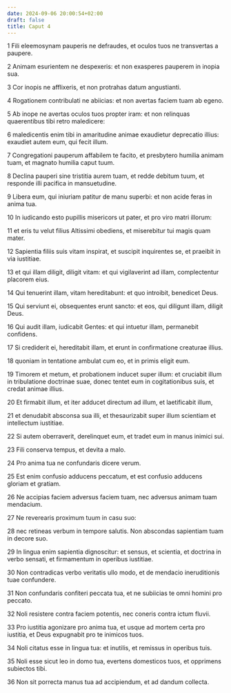 ```yaml
---
date: 2024-09-06 20:00:54+02:00
draft: false
title: Caput 4
---
```





1 Fili eleemosynam pauperis ne defraudes, et oculos tuos ne transvertas a paupere.

2 Animam esurientem ne despexeris: et non exasperes pauperem in inopia sua.

3 Cor inopis ne afflixeris, et non protrahas datum angustianti.

4 Rogationem contribulati ne abiicias: et non avertas faciem tuam ab egeno.

5 Ab inope ne avertas oculos tuos propter iram: et non relinquas quaerentibus tibi retro maledicere:

6 maledicentis enim tibi in amaritudine animae exaudietur deprecatio illius: exaudiet autem eum, qui fecit illum.

7 Congregationi pauperum affabilem te facito, et presbytero humilia animam tuam, et magnato humilia caput tuum.

8 Declina pauperi sine tristitia aurem tuam, et redde debitum tuum, et responde illi pacifica in mansuetudine.

9 Libera eum, qui iniuriam patitur de manu superbi: et non acide feras in anima tua.

10 In iudicando esto pupillis misericors ut pater, et pro viro matri illorum:

11 et eris tu velut filius Altissimi obediens, et miserebitur tui magis quam mater.

12 Sapientia filiis suis vitam inspirat, et suscipit inquirentes se, et praeibit in via iustitiae.

13 et qui illam diligit, diligit vitam: et qui vigilaverint ad illam, complectentur placorem eius.

14 Qui tenuerint illam, vitam hereditabunt: et quo introibit, benedicet Deus.

15 Qui serviunt ei, obsequentes erunt sancto: et eos, qui diligunt illam, diligit Deus.

16 Qui audit illam, iudicabit Gentes: et qui intuetur illam, permanebit confidens.

17 Si crediderit ei, hereditabit illam, et erunt in confirmatione creaturae illius.

18 quoniam in tentatione ambulat cum eo, et in primis eligit eum.

19 Timorem et metum, et probationem inducet super illum: et cruciabit illum in tribulatione doctrinae suae, donec tentet eum in cogitationibus suis, et credat animae illius.

20 Et firmabit illum, et iter adducet directum ad illum, et laetificabit illum,

21 et denudabit absconsa sua illi, et thesaurizabit super illum scientiam et intellectum iustitiae.

22 Si autem oberraverit, derelinquet eum, et tradet eum in manus inimici sui.

23 Fili conserva tempus, et devita a malo.

24 Pro anima tua ne confundaris dicere verum.

25 Est enim confusio adducens peccatum, et est confusio adducens gloriam et gratiam.

26 Ne accipias faciem adversus faciem tuam, nec adversus animam tuam mendacium.

27 Ne reverearis proximum tuum in casu suo:

28 nec retineas verbum in tempore salutis. Non abscondas sapientiam tuam in decore suo.

29 In lingua enim sapientia dignoscitur: et sensus, et scientia, et doctrina in verbo sensati, et firmamentum in operibus iustitiae.

30 Non contradicas verbo veritatis ullo modo, et de mendacio ineruditionis tuae confundere.

31 Non confundaris confiteri peccata tua, et ne subiicias te omni homini pro peccato.

32 Noli resistere contra faciem potentis, nec coneris contra ictum fluvii.

33 Pro iustitia agonizare pro anima tua, et usque ad mortem certa pro iustitia, et Deus expugnabit pro te inimicos tuos.

34 Noli citatus esse in lingua tua: et inutilis, et remissus in operibus tuis.

35 Noli esse sicut leo in domo tua, evertens domesticos tuos, et opprimens subiectos tibi.

36 Non sit porrecta manus tua ad accipiendum, et ad dandum collecta.

